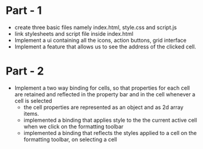 # Part - 1
- create three basic files namely index.html, style.css and script.js
- link stylesheets and script file inside index.html
- Implement a ui containing all the icons, action buttons, grid interface
- Implement a feature that allows us to see the address of the clicked cell.

# Part - 2
- Implement a two way binding for cells, so that properties for each cell are retained and reflected
    in the property bar and in the cell whenever a cell is selected
    - the cell properties are represented as an object and as 2d array items.
    - implemented a binding that applies style to the the current active cell when we click on the formatting toolbar
    - implemented a binding that reflects the styles applied to a cell on the formatting toolbar, on selecting a cell
